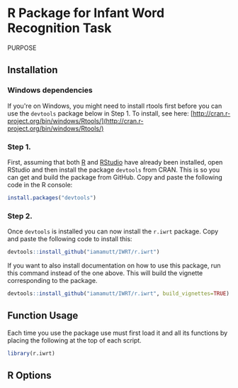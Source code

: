 # R Package for Infant Word Recognition Task

PURPOSE

## Installation

### Windows dependencies

If you're on Windows, you might need to install rtools first before you can use the `devtools` package below in Step 1. To install, see here: [http://cran.r-project.org/bin/windows/Rtools/](http://cran.r-project.org/bin/windows/Rtools/)

### Step 1.

First, assuming that both [R](http://www.r-project.org/) and [RStudio](http://www.rstudio.com/) have already been installed, open RStudio and then install the package `devtools` from CRAN. This is so you can get and build the package from GitHub. Copy and paste the following code in the R console:

```r
install.packages("devtools")
```

### Step 2.

Once `devtools` is installed you can now install the `r.iwrt` package. Copy and paste the following code to install this:

```r
devtools::install_github("iamamutt/IWRT/r.iwrt")
```

If you want to also install documentation on how to use this package, run this command instead of the one above. This will build the vignette corresponding to the package.

```r
devtools::install_github("iamamutt/IWRT/r.iwrt", build_vignettes=TRUE)
```

## Function Usage

Each time you use the package use must first load it and all its functions by placing the following at the top of each script.

```r
library(r.iwrt)
```

## R Options
